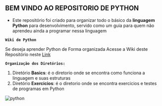 ## BEM VINDO AO REPOSITORIO DE PYTHON

* Este repositório foi criado para organizar todo o básico da **linguagem Python** para desenvolvimento, servido como um guia para quem não aprendeu ainda a programar nessa linguagem

**`Wiki de Python`**

Se deseja aprender Python de Forma organizada Acesse a Wiki deste Repositório neste [Link](https://github.com/F4NT0/Python_Basics/wiki)


**`Organização dos Diretórios:`**
1. Diretório **Basics**: é o diretorio onde se encontra como funciona a linguagem e suas estruturas
2. Diretório **Exercicios**: é o diretorio onde se encontra exercicios e testes de programas em Python

![python](https://www.github.com/F4NT0/Python_Basics/Images/python.gif)